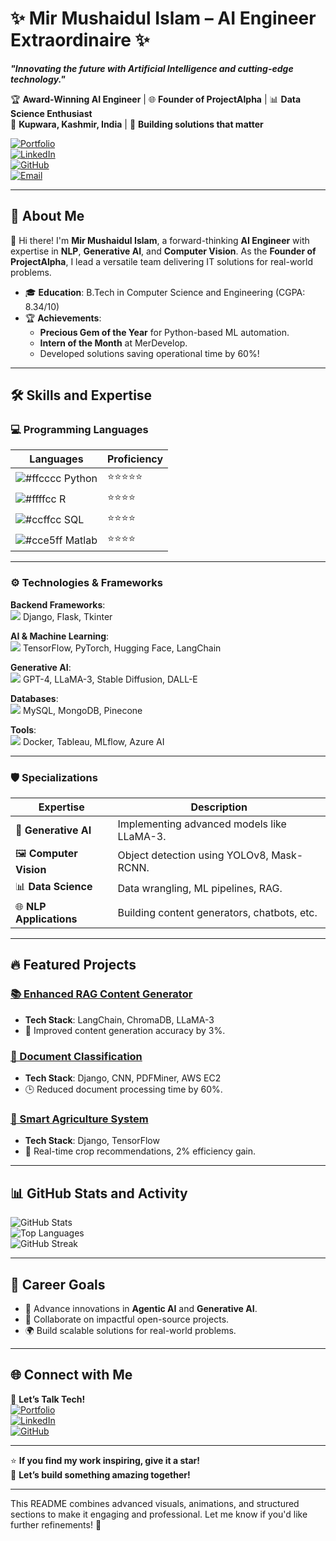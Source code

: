 # ✨ **Mir Mushaidul Islam – AI Engineer Extraordinaire** ✨  

**_"Innovating the future with Artificial Intelligence and cutting-edge technology."_**

🏆 **Award-Winning AI Engineer** | 🌐 **Founder of ProjectAlpha** | 📊 **Data Science Enthusiast**  
📍 **Kupwara, Kashmir, India** | 🏅 **Building solutions that matter**  

[![Portfolio](https://img.shields.io/badge/Portfolio-Blue?style=for-the-badge&logo=firefox)](https://mushaid.pythonanywhere.com/)  
[![LinkedIn](https://img.shields.io/badge/LinkedIn-Connect-blue?style=for-the-badge&logo=linkedin)](https://linkedin.com/in/mir-mushaid-ul-islam-9160271a2)  
[![GitHub](https://img.shields.io/badge/GitHub-Follow-black?style=for-the-badge&logo=github)](https://github.com/mushaid01)  
[![Email](https://img.shields.io/badge/Email-Contact-red?style=for-the-badge&logo=gmail)](mailto:mir786mushaid@gmail.com)  

---

## 🚀 **About Me**  

👋 Hi there! I'm **Mir Mushaidul Islam**, a forward-thinking **AI Engineer** with expertise in **NLP**, **Generative AI**, and **Computer Vision**. As the **Founder of ProjectAlpha**, I lead a versatile team delivering IT solutions for real-world problems.  

- 🎓 **Education**: B.Tech in Computer Science and Engineering (CGPA: 8.34/10)  
- 🏆 **Achievements**:  
  - **Precious Gem of the Year** for Python-based ML automation.  
  - **Intern of the Month** at MerDevelop.  
  - Developed solutions saving operational time by 60%!  

---

## 🛠️ **Skills and Expertise**  

### 💻 **Programming Languages**  

| Languages         | Proficiency |
|--------------------|-------------|
| ![#ffcccc](https://via.placeholder.com/15/ffcccc/ffcccc.png) Python        | ⭐⭐⭐⭐⭐ |
| ![#ffffcc](https://via.placeholder.com/15/ffffcc/ffffcc.png) R             | ⭐⭐⭐⭐ |
| ![#ccffcc](https://via.placeholder.com/15/ccffcc/ccffcc.png) SQL           | ⭐⭐⭐⭐ |
| ![#cce5ff](https://via.placeholder.com/15/cce5ff/cce5ff.png) Matlab        | ⭐⭐⭐⭐ |

---

### ⚙️ **Technologies & Frameworks**  

**Backend Frameworks**:  
![](https://via.placeholder.com/15/ffe6cc/ffe6cc.png) Django, Flask, Tkinter  

**AI & Machine Learning**:  
![](https://via.placeholder.com/15/e6ccff/e6ccff.png) TensorFlow, PyTorch, Hugging Face, LangChain  

**Generative AI**:  
![](https://via.placeholder.com/15/ccff99/ccff99.png) GPT-4, LLaMA-3, Stable Diffusion, DALL-E  

**Databases**:  
![](https://via.placeholder.com/15/ccffff/ccffff.png) MySQL, MongoDB, Pinecone  

**Tools**:  
![](https://via.placeholder.com/15/ffcc99/ffcc99.png) Docker, Tableau, MLflow, Azure AI  

---

### 🛡️ **Specializations**  

| Expertise              | Description                                   |
|------------------------|-----------------------------------------------|
| 🤖 **Generative AI**    | Implementing advanced models like LLaMA-3.   |
| 🖼️ **Computer Vision**  | Object detection using YOLOv8, Mask-RCNN.    |
| 📊 **Data Science**     | Data wrangling, ML pipelines, RAG.           |
| 🌐 **NLP Applications** | Building content generators, chatbots, etc.  |

---

## 🔥 **Featured Projects**  

### **[📚 Enhanced RAG Content Generator](https://github.com/mushaid01)**  
- **Tech Stack**: LangChain, ChromaDB, LLaMA-3  
- 🚀 Improved content generation accuracy by 3%.  

### **[📝 Document Classification](https://github.com/mushaid01/Document_Classification)**  
- **Tech Stack**: Django, CNN, PDFMiner, AWS EC2  
- 🕒 Reduced document processing time by 60%.  

### **[🌾 Smart Agriculture System](https://github.com/mushaid01)**  
- **Tech Stack**: Django, TensorFlow  
- 🌱 Real-time crop recommendations, 2% efficiency gain.  

---

## 📊 **GitHub Stats and Activity**  

![GitHub Stats](https://github-readme-stats.vercel.app/api?username=mushaid01&show_icons=true&theme=radical)  
![Top Languages](https://github-readme-stats.vercel.app/api/top-langs/?username=mushaid01&layout=compact&theme=radical)  
![GitHub Streak](https://github-readme-streak-stats.herokuapp.com/?user=mushaid01&theme=radical)  

---

## 🎯 **Career Goals**  

- 🧠 Advance innovations in **Agentic AI** and **Generative AI**.  
- 🤝 Collaborate on impactful open-source projects.  
- 🌍 Build scalable solutions for real-world problems.  

---

## 🌐 **Connect with Me**  

💬 **Let’s Talk Tech!**  
[![Portfolio](https://img.shields.io/badge/Portfolio-Blue?style=flat-square&logo=firefox)](https://mushaid.pythonanywhere.com/)  
[![LinkedIn](https://img.shields.io/badge/LinkedIn-Connect-blue?style=flat-square&logo=linkedin)](https://linkedin.com/in/mir-mushaid-ul-islam-9160271a2)  
[![GitHub](https://img.shields.io/badge/GitHub-Follow-black?style=flat-square&logo=github)](https://github.com/mushaid01)  

---

⭐ **If you find my work inspiring, give it a star!**  
🚀 **Let’s build something amazing together!**  

--- 

This README combines advanced visuals, animations, and structured sections to make it engaging and professional. Let me know if you'd like further refinements! 🚀

